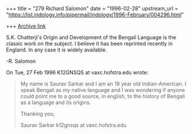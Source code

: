 +++
title = "279 Richard Salomon"
date = "1996-02-28"
upstream_url = "https://list.indology.info/pipermail/indology/1996-February/004296.html"

+++
[Archive link](https://list.indology.info/pipermail/indology/1996-February/004296.html)

S.K. Chatterji's Origin and Development of the Bengali Language is the 
classic work on the subject.  I believe it has been reprinted recently in 
England.  In any case it is widely available.

-R. Salomon

On Tue, 27 Feb 1996 K12GNSQS at vaxc.hofstra.edu wrote:

> 
> My name is Saurav Sarkar and I am an 18 year old Indian-American. I speak 
> Bengali as my native language and I was wondering if anyone could point 
> me to a good source, in english, to the history of Bengali as a language 
> and its origins.
> 
> Thanking you,
> 
> Saurav Sarkar
> k12gnsqs at vaxc.hofstra.edu
> 
> 
> 




